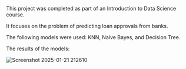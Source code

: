 This project was completed as part of an Introduction to Data Science course.

It focuses on the problem of predicting loan approvals from banks.

The following models were used: KNN, Naive Bayes, and Decision Tree.

The results of the models:

![Screenshot 2025-01-21 212610](https://github.com/user-attachments/assets/eb22dc11-145f-4165-8721-6afeee261020)

